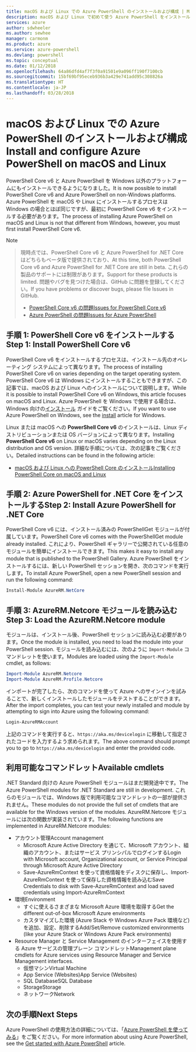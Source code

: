 ```yaml
---
title: macOS および Linux での Azure PowerShell のインストールおよび構成 | Microsoft Docs
description: macOS および Linux で初めて使う Azure PowerShell をインストールして構成する方法について説明します。
services: azure
author: sdwheeler
ms.author: sewhee
manager: carmonm
ms.product: azure
ms.service: azure-powershell
ms.devlang: powershell
ms.topic: conceptual
ms.date: 01/12/2018
ms.openlocfilehash: 64a86dfd4af7f3f0a91501e9a096ff190f7100cb
ms.sourcegitcommit: 15bf69bf95eceb936b3a429e741add95c308826a
ms.translationtype: HT
ms.contentlocale: ja-JP
ms.lasthandoff: 03/28/2018
---
```

# <a name="install-and-configure-azure-powershell-on-macos-and-linux"></a><span data-ttu-id="5f8eb-103">macOS および Linux での Azure PowerShell のインストールおよび構成</span><span class="sxs-lookup"><span data-stu-id="5f8eb-103">Install and configure Azure PowerShell on macOS and Linux</span></span>

<span data-ttu-id="5f8eb-104">PowerShell Core v6 と Azure PowerShell を Windows 以外のプラットフォームにもインストールできるようになりました。</span><span class="sxs-lookup"><span data-stu-id="5f8eb-104">It is now possible to install PowerShell Core v6 and Azure PowerShell on non-Windows platforms.</span></span>
<span data-ttu-id="5f8eb-105">Azure PowerShell を macOS や Linux にインストールするプロセスは Windows の場合とほぼ同じですが、最初に PowerShell Core v6 をインストールする必要があります。</span><span class="sxs-lookup"><span data-stu-id="5f8eb-105">The process of installing Azure PowerShell on macOS and Linux is not that different from Windows, however, you must first install PowerShell Core v6.</span></span>

> [!NOTE]

> <span data-ttu-id="5f8eb-106">現時点では、PowerShell Core v6 と Azure PowerShell for .NET Core はどちらもベータ版で提供されており、</span><span class="sxs-lookup"><span data-stu-id="5f8eb-106">At this time, both PowerShell Core v6 and Azure PowerShell for .NET Core are still in beta.</span></span>
> <span data-ttu-id="5f8eb-107">これらの製品のサポートには制限があります。</span><span class="sxs-lookup"><span data-stu-id="5f8eb-107">Support for these products is limited.</span></span> <span data-ttu-id="5f8eb-108">問題やバグを見つけた場合は、GitHub に問題を登録してください。</span><span class="sxs-lookup"><span data-stu-id="5f8eb-108">If you have problems or discover bugs, please file Issues in GitHub.</span></span>
>
> * [<span data-ttu-id="5f8eb-109">PowerShell Core v6 の問題</span><span class="sxs-lookup"><span data-stu-id="5f8eb-109">Issues for PowerShell Core v6</span></span>](https://github.com/PowerShell/PowerShell/issues)
> * [<span data-ttu-id="5f8eb-110">Azure PowerShell の問題</span><span class="sxs-lookup"><span data-stu-id="5f8eb-110">Issues for Azure PowerShell</span></span>](https://github.com/azure/azure-docs-powershell/issues)

## <a name="step-1-install-powershell-core-v6"></a><span data-ttu-id="5f8eb-111">手順 1: PowerShell Core v6 をインストールする</span><span class="sxs-lookup"><span data-stu-id="5f8eb-111">Step 1: Install PowerShell Core v6</span></span>

<span data-ttu-id="5f8eb-112">PowerShell Core v6 をインストールするプロセスは、インストール先のオペレーティング システムによって異なります。</span><span class="sxs-lookup"><span data-stu-id="5f8eb-112">The process of installing PowerShell Core v6 on varies depending on the target operating system.</span></span>
<span data-ttu-id="5f8eb-113">PowerShell Core v6 は Windows にインストールすることもできますが、この記事では、macOS および Linux へのインストールについて説明します。</span><span class="sxs-lookup"><span data-stu-id="5f8eb-113">While it is possible to install PowerShell Core v6 on Windows, this article focuses on macOS and Linux.</span></span> <span data-ttu-id="5f8eb-114">Azure PowerShell を Windows で使用する場合は、Windows 向けの[インストール](./install-azurerm-ps.md) ガイドをご覧ください。</span><span class="sxs-lookup"><span data-stu-id="5f8eb-114">If you want to use Azure PowerShell on Windows, see the [install](./install-azurerm-ps.md) article for Windows.</span></span>

<span data-ttu-id="5f8eb-115">Linux または macOS への **PowerShell Core v6** のインストールは、Linux ディストリビューションまたは OS バージョンによって異なります。</span><span class="sxs-lookup"><span data-stu-id="5f8eb-115">Installing **PowerShell Core v6** on Linux or macOS varies depending on the Linux distribution and OS version.</span></span>
<span data-ttu-id="5f8eb-116">詳細な手順については、次の記事をご覧ください。</span><span class="sxs-lookup"><span data-stu-id="5f8eb-116">Detailed instructions can be found in the following article:</span></span>

- [<span data-ttu-id="5f8eb-117">macOS および Linux への PowerShell Core のインストール</span><span class="sxs-lookup"><span data-stu-id="5f8eb-117">Installing PowerShell Core on macOS and Linux</span></span>](/powershell/scripting/setup/installing-powershell-core-on-macos-and-linux)

## <a name="step-2-install-azure-powershell-for-net-core"></a><span data-ttu-id="5f8eb-118">手順 2: Azure PowerShell for .NET Core をインストールする</span><span class="sxs-lookup"><span data-stu-id="5f8eb-118">Step 2: Install Azure PowerShell for .NET Core</span></span>

<span data-ttu-id="5f8eb-119">PowerShell Core v6 には、インストール済みの PowerShellGet モジュールが付属しています。</span><span class="sxs-lookup"><span data-stu-id="5f8eb-119">PowerShell Core v6 comes with the PowerShellGet module already installed.</span></span> <span data-ttu-id="5f8eb-120">これにより、PowerShell ギャラリーで公開されている任意のモジュールを簡単にインストールできます。</span><span class="sxs-lookup"><span data-stu-id="5f8eb-120">This makes it easy to install any module that is published to the PowerShell Gallery.</span></span> <span data-ttu-id="5f8eb-121">Azure PowerShell をインストールするには、新しい PowerShell セッションを開き、次のコマンドを実行します。</span><span class="sxs-lookup"><span data-stu-id="5f8eb-121">To install Azure PowerShell, open a new PowerShell session and run the following command:</span></span>

```powershell
Install-Module AzureRM.NetCore
```

## <a name="step-3-load-the-azurermnetcore-module"></a><span data-ttu-id="5f8eb-122">手順 3: AzureRM.Netcore モジュールを読み込む</span><span class="sxs-lookup"><span data-stu-id="5f8eb-122">Step 3: Load the AzureRM.Netcore module</span></span>

<span data-ttu-id="5f8eb-123">モジュールは、インストール後、PowerShell セッションに読み込む必要があります。</span><span class="sxs-lookup"><span data-stu-id="5f8eb-123">Once the module is installed, you need to load the module into your PowerShell session.</span></span> <span data-ttu-id="5f8eb-124">モジュールを読み込むには、次のように `Import-Module` コマンドレットを使います。</span><span class="sxs-lookup"><span data-stu-id="5f8eb-124">Modules are loaded using the `Import-Module` cmdlet, as follows:</span></span>

```powershell
Import-Module AzureRM.Netcore
Import-Module AzureRM.Profile.Netcore
```

<span data-ttu-id="5f8eb-125">インポートが完了したら、次のコマンドを使って Azure へのサインインを試みることで、新しくインストールしたモジュールをテストすることができます。</span><span class="sxs-lookup"><span data-stu-id="5f8eb-125">After the import completes, you can test your newly installed and module by attempting to sign into Azure using the following command:</span></span>

```powershell
Login-AzureRMAccount
```

<span data-ttu-id="5f8eb-126">上記のコマンドを実行すると、`https://aka.ms/devicelogin` に移動して指定されたコードを入力するよう求められます。</span><span class="sxs-lookup"><span data-stu-id="5f8eb-126">The above command should prompt you to go to `https://aka.ms/devicelogin` and enter the provided code.</span></span>

## <a name="available-cmdlets"></a><span data-ttu-id="5f8eb-127">利用可能なコマンドレット</span><span class="sxs-lookup"><span data-stu-id="5f8eb-127">Available cmdlets</span></span>

<span data-ttu-id="5f8eb-128">.NET Standard 向けの Azure PowerShell モジュールはまだ開発途中です。</span><span class="sxs-lookup"><span data-stu-id="5f8eb-128">The Azure PowerShell modules for .NET Standard are still in development.</span></span> <span data-ttu-id="5f8eb-129">これらのモジュールでは、Windows 版で利用可能なコマンドレットの一部が提供されません。</span><span class="sxs-lookup"><span data-stu-id="5f8eb-129">These modules do not provide the full set of cmdlets that are available for the Windows version of the modules.</span></span> <span data-ttu-id="5f8eb-130">AzureRM.Netcore モジュールには次の関数が実装されています。</span><span class="sxs-lookup"><span data-stu-id="5f8eb-130">The following functions are implemented in AzureRM.Netcore modules:</span></span>

* <span data-ttu-id="5f8eb-131">アカウント管理</span><span class="sxs-lookup"><span data-stu-id="5f8eb-131">Account management</span></span>
  - <span data-ttu-id="5f8eb-132">Microsoft Azure Active Directory を通じて、Microsoft アカウント、組織のアカウント、またはサービス プリンシパルでログインする</span><span class="sxs-lookup"><span data-stu-id="5f8eb-132">Login with Microsoft account, Organizational account, or Service Principal through Microsoft Azure Active Directory</span></span>
  - <span data-ttu-id="5f8eb-133">Save-AzureRmContext を使って資格情報をディスクに保存し、Import-AzureRmContext を使って保存した資格情報を読み込む</span><span class="sxs-lookup"><span data-stu-id="5f8eb-133">Save Credentials to disk with Save-AzureRmContext and load saved credentials using Import-AzureRmContext</span></span>
* <span data-ttu-id="5f8eb-134">環境</span><span class="sxs-lookup"><span data-stu-id="5f8eb-134">Environment</span></span>
  - <span data-ttu-id="5f8eb-135">すぐに使えるさまざまな Microsoft Azure 環境を取得する</span><span class="sxs-lookup"><span data-stu-id="5f8eb-135">Get the different out-of-box Microsoft Azure environments</span></span>
  - <span data-ttu-id="5f8eb-136">カスタマイズした環境 (Azure Stack や Windows Azure Pack 環境など) を追加、設定、削除する</span><span class="sxs-lookup"><span data-stu-id="5f8eb-136">Add/Set/Remove customized environments (like your Azure Stack or Windows Azure Pack environments)</span></span>
* <span data-ttu-id="5f8eb-137">Resource Manager と Service Management のインターフェイスを使用する Azure サービスの管理プレーン コマンドレット</span><span class="sxs-lookup"><span data-stu-id="5f8eb-137">Management plane cmdlets for Azure services using Resource Manager and Service Management interfaces.</span></span>
  - <span data-ttu-id="5f8eb-138">仮想マシン</span><span class="sxs-lookup"><span data-stu-id="5f8eb-138">Virtual Machine</span></span>
  - <span data-ttu-id="5f8eb-139">App Service (Websites)</span><span class="sxs-lookup"><span data-stu-id="5f8eb-139">App Service (Websites)</span></span>
  - <span data-ttu-id="5f8eb-140">SQL Database</span><span class="sxs-lookup"><span data-stu-id="5f8eb-140">SQL Database</span></span>
  - <span data-ttu-id="5f8eb-141">Storage</span><span class="sxs-lookup"><span data-stu-id="5f8eb-141">Storage</span></span>
  - <span data-ttu-id="5f8eb-142">ネットワーク</span><span class="sxs-lookup"><span data-stu-id="5f8eb-142">Network</span></span>

## <a name="next-steps"></a><span data-ttu-id="5f8eb-143">次の手順</span><span class="sxs-lookup"><span data-stu-id="5f8eb-143">Next Steps</span></span>

<span data-ttu-id="5f8eb-144">Azure PowerShell の使用方法の詳細については、「[Azure PowerShell を使ってみる](get-started-azureps.md)」をご覧ください。</span><span class="sxs-lookup"><span data-stu-id="5f8eb-144">For more information about using Azure PowerShell, see the [Get started with Azure PowerShell](get-started-azureps.md) article.</span></span>
